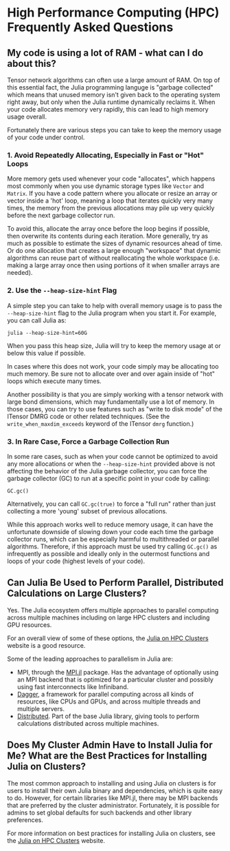 # High Performance Computing (HPC) Frequently Asked Questions

## My code is using a lot of RAM - what can I do about this?

Tensor network algorithms can often use a large amount of RAM. On top
of this essential fact, the Julia programming languge is "garbage collected"
which means that unused memory isn't given back to the operating system right away,
but only when the Julia runtime dynamically reclaims it. When your code
allocates memory very rapidly, this can lead to high memory usage overall.

Fortunately there are various steps you can take to keep the memory usage of your code under control.

### 1. Avoid Repeatedly Allocating, Especially in Fast or "Hot" Loops

More memory gets used whenever your code "allocates", which happens most commonly
when you use dynamic storage types like `Vector` and `Matrix`. If you have a code
pattern where you allocate or resize an array or vector inside a 'hot' loop,
meaning a loop that iterates quickly very many times, the memory from the previous
allocations may pile up very quickly before the next garbage collector run.

To avoid this, allocate the array once before the loop begins if possible,
then overwrite its contents during each iteration. More generally, try as much as
possible to estimate the sizes of dynamic resources ahead of time. Or do one allocation
that creates a large enough "workspace" that dynamic algorithms can reuse part of without
reallocating the whole workspace (i.e. making a large array once then using portions of it
when smaller arrays are needed).

### 2. Use the `--heap-size-hint` Flag

A simple step you can take to help with overall memory usage is to pass
the `--heap-size-hint` flag to the Julia program when you start it. For example,
you can call Julia as:
```
julia --heap-size-hint=60G
```
When you pass this heap size, Julia will try to keep the memory usage at or below this
value if possible.

In cases where this does not work, your code simply may be allocating too much memory.
Be sure not to allocate over and over again inside of "hot" loops which execute many times.

Another possibility is that you are simply working with a tensor network with large
bond dimensions, which may fundamentally use a lot of memory. In those cases, you can
try to use features such as "write to disk mode" of the ITensor DMRG code or other related
techniques. (See the `write_when_maxdim_exceeds` keyword of the ITensor `dmrg` function.)


### 3. In Rare Case, Force a Garbage Collection Run

In some rare cases, such as when your code cannot be optimized to avoid any more allocations
or when the `--heap-size-hint` provided above is not affecting the behavior of the Julia
garbage collector, you can force the garbage collector (GC) to run at a specific point
in your code by calling:
```
GC.gc()
```
Alternatively, you can call `GC.gc(true)` to force a "full run" rather than just collecting
a more 'young' subset of previous allocations.

While this approach works well to reduce memory usage, it can have the unfortunate downside
of slowing down your code each time the garbage collector runs, which can be especially
harmful to multithreaded or parallel algorithms. Therefore, if this approach must be used
try calling `GC.gc()` as infrequently as possible and ideally only in the outermost functions
and loops of your code (highest levels of your code).


## Can Julia Be Used to Perform Parallel, Distributed Calculations on Large Clusters?

Yes. The Julia ecosystem offers multiple approaches to parallel computing across multiple
machines including on large HPC clusters and including GPU resources.

For an overall view of some of these options, the [Julia on HPC Clusters](https://juliahpc.github.io/JuliaOnHPCClusters/) website is a good resource.

Some of the leading approaches to parallelism in Julia are:
* MPI, through the [MPI.jl](https://juliaparallel.org/MPI.jl/latest/) package. Has the advantage of optionally using an MPI backend that is optimized for a particular cluster and possibly using fast interconnects like Infiniband.
* [Dagger](https://juliaparallel.org/Dagger.jl/dev/), a framework for parallel computing across all kinds of resources, like CPUs and GPUs, and across multiple threads and multiple servers.
* [Distributed](https://docs.julialang.org/en/v1/stdlib/Distributed/). Part of the base Julia library, giving tools to perform calculations distributed across multiple machines.


## Does My Cluster Admin Have to Install Julia for Me? What are the Best Practices for Installing Julia on Clusters?

The most common approach to installing and using Julia on clusters is for users to install their own Julia binary and dependencies, which is quite easy to do. However, for certain libraries like MPI.jl, there may be MPI backends that are preferred by the cluster administrator. Fortunately, it is possible for admins to set global defaults for such backends and other library preferences.

For more information on best practices for installing Julia on clusters, see the [Julia on HPC Clusters](https://juliahpc.github.io/JuliaOnHPCClusters/) website.





